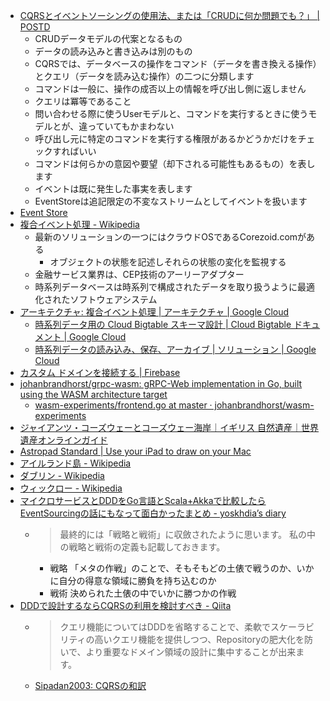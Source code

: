 * [CQRSとイベントソーシングの使用法、または「CRUDに何か問題でも？」 | POSTD](https://postd.cc/using-cqrs-with-event-sourcing/)
	- CRUDデータモデルの代案となるもの
	- データの読み込みと書き込みは別のもの
	- CQRSでは、データベースの操作をコマンド（データを書き換える操作）とクエリ（データを読み込む操作）の二つに分類します
	- コマンドは一般に、操作の成否以上の情報を呼び出し側に返しません
	- クエリは冪等であること
	- 問い合わせる際に使うUserモデルと、コマンドを実行するときに使うモデルとが、違っていてもかまわない
	- 呼び出し元に特定のコマンドを実行する権限があるかどうかだけをチェックすればいい
	- コマンドは何らかの意図や要望（却下される可能性もあるもの）を表します
	- イベントは既に発生した事実を表します
	- EventStoreは追記限定の不変なストリームとしてイベントを扱います
* [Event Store](https://eventstore.org/)
* [複合イベント処理 - Wikipedia](https://ja.wikipedia.org/wiki/%E8%A4%87%E5%90%88%E3%82%A4%E3%83%99%E3%83%B3%E3%83%88%E5%87%A6%E7%90%86)
  - 最新のソリューションの一つにはクラウドOSであるCorezoid.comがある
	  - オブジェクトの状態を記述しそれらの状態の変化を監視する
  - 金融サービス業界は、CEP技術のアーリーアダプター
  - 時系列データベースは時系列で構成されたデータを取り扱うように最適化されたソフトウェアシステム
* [アーキテクチャ: 複合イベント処理  |  アーキテクチャ  |  Google Cloud](https://cloud.google.com/solutions/architecture/complex-event-processing)
	* [時系列データ用の Cloud Bigtable スキーマ設計  |  Cloud Bigtable ドキュメント  |  Google Cloud](https://cloud.google.com/bigtable/docs/schema-design-time-series)
	* [時系列データの読み込み、保存、アーカイブ  |  ソリューション  |  Google Cloud](https://cloud.google.com/solutions/loading-storing-archiving-time-series)
* [カスタム ドメインを接続する  |  Firebase](https://firebase.google.com/docs/hosting/custom-domain)
* [johanbrandhorst/grpc-wasm: gRPC-Web implementation in Go, built using the WASM architecture target](https://github.com/johanbrandhorst/grpc-wasm)
  * [wasm-experiments/frontend.go at master · johanbrandhorst/wasm-experiments](https://github.com/johanbrandhorst/wasm-experiments/blob/master/grpc/frontend/frontend.go#L10:8)
* [ジャイアンツ・コーズウェーとコーズウェー海岸｜イギリス 自然遺産｜世界遺産オンラインガイド](https://worldheritagesite.xyz/giants-causewa/)
* [Astropad Standard | Use your iPad to draw on your Mac](https://astropad.com/standard/)
* [アイルランド島 - Wikipedia](https://ja.wikipedia.org/wiki/%E3%82%A2%E3%82%A4%E3%83%AB%E3%83%A9%E3%83%B3%E3%83%89%E5%B3%B6)
* [ダブリン - Wikipedia](https://ja.wikipedia.org/wiki/%E3%83%80%E3%83%96%E3%83%AA%E3%83%B3)
* [ウィックロー - Wikipedia](https://ja.wikipedia.org/wiki/%E3%82%A6%E3%82%A3%E3%83%83%E3%82%AF%E3%83%AD%E3%83%BC)
* [マイクロサービスとDDDをGo言語とScala+Akkaで比較したらEventSourcingの話にもなって面白かったまとめ - yoskhdia’s diary](https://yoskhdia.hatenablog.com/entry/2016/07/31/192151)
	* > 最終的には「戦略と戦術」に収斂されたように思います。 私の中の戦略と戦術の定義も記載しておきます。
		-   戦略
		    「メタの作戦」のことで、そもそもどの土俵で戦うのか、いかに自分の得意な領域に勝負を持ち込むのか
		-   戦術
			決められた土俵の中でいかに勝つかの作戦
* [DDDで設計するならCQRSの利用を検討すべき - Qiita](https://qiita.com/ledmonster/items/22b00c65208dffeff7e4)
  - > クエリ機能についてはDDDを省略することで、柔軟でスケーラビリティの高いクエリ機能を提供しつつ、Repositoryの肥大化を防いで、より重要なドメイン領域の設計に集中することが出来ます。
  * [Sipadan2003: CQRSの和訳](http://sipadan2003.blogspot.com/2013/12/cqrs.html)
<!--stackedit_data:
eyJwcm9wZXJ0aWVzIjoiZXh0ZW5zaW9uczpcbiAgcHJlc2V0Oi
BnZm1cbiIsImhpc3RvcnkiOlstNTQxNzE1MDUzXX0=
-->